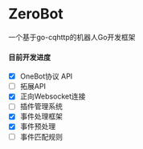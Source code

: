 # ZeroBot
一个基于go-cqhttp的机器人Go开发框架

#### 目前开发进度
- [x] OneBot协议 API
- [ ] 拓展API
- [x] 正向Websocket连接
- [ ] 插件管理系统
- [x] 事件处理框架
- [x] 事件预处理
- [ ] 事件匹配规则
